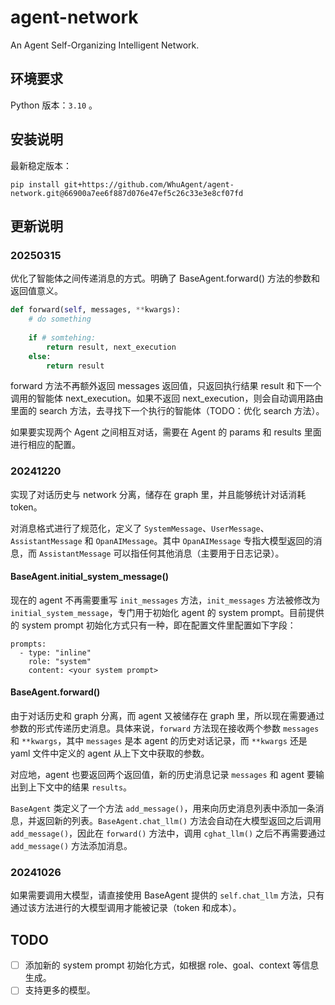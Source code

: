 # agent-network
An Agent Self-Organizing Intelligent Network.

## 环境要求

Python 版本：`3.10` 。


## 安装说明

最新稳定版本：

```
pip install git+https://github.com/WhuAgent/agent-network.git@66900a7ee6f887d076e47ef5c26c33e3e8cf07fd
```

## 更新说明

### 20250315

优化了智能体之间传递消息的方式。明确了 BaseAgent.forward() 方法的参数和返回值意义。

```python
def forward(self, messages, **kwargs):
    # do something
    
    if # somtehing:
        return result, next_execution
    else:
        return result
```

forward 方法不再额外返回 messages 返回值，只返回执行结果 result 和下一个调用的智能体 next_execution。如果不返回 next_execution，则会自动调用路由里面的 search 方法，去寻找下一个执行的智能体（TODO：优化 search 方法）。

如果要实现两个 Agent 之间相互对话，需要在 Agent 的 params 和 results 里面进行相应的配置。

### 20241220

实现了对话历史与 network 分离，储存在 graph 里，并且能够统计对话消耗 token。

对消息格式进行了规范化，定义了 `SystemMessage`、`UserMessage`、`AssistantMessage` 和 `OpanAIMessage`。其中 `OpanAIMessage` 专指大模型返回的消息，而 `AssistantMessage` 可以指任何其他消息（主要用于日志记录）。

#### BaseAgent.initial_system_message()

现在的 agent 不再需要重写 `init_messages` 方法，`init_messages` 方法被修改为 `initial_system_message`，专门用于初始化 agent 的 system prompt。目前提供的 system prompt 初始化方式只有一种，即在配置文件里配置如下字段：

```
prompts:
  - type: "inline"
    role: "system"
    content: <your system prompt>
```

#### BaseAgent.forward()

由于对话历史和 graph 分离，而 agent 又被储存在 graph 里，所以现在需要通过参数的形式传递历史消息。具体来说，`forward` 方法现在接收两个参数 `messages` 和 `**kwargs`，其中 `messages` 是本 agent 的历史对话记录，而 `**kwargs` 还是 yaml 文件中定义的 agent 从上下文中获取的参数。

对应地，agent 也要返回两个返回值，新的历史消息记录 `messages` 和 agent 要输出到上下文中的结果 `results`。

`BaseAgent` 类定义了一个方法 `add_message()`，用来向历史消息列表中添加一条消息，并返回新的列表。`BaseAgent.chat_llm()` 方法会自动在大模型返回之后调用 `add_message()`，因此在 `forward()` 方法中，调用 `cghat_llm()` 之后不再需要通过 `add_message()` 方法添加消息。

### 20241026

如果需要调用大模型，请直接使用 BaseAgent 提供的 `self.chat_llm` 方法，只有通过该方法进行的大模型调用才能被记录（token 和成本）。

## TODO

- [ ] 添加新的 system prompt 初始化方式，如根据 role、goal、context 等信息生成。
- [ ] 支持更多的模型。